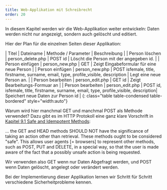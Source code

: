 ```yaml
---
title: Web-Applikation mit Schreibrecht
order: 20
---
```


In diesem Kapitel werden wir die Web-Applikation weiter entwickeln:
Daten werden nicht nur angezeigt, sondern auch gelöscht und editiert.

Hier der Plan für die einzelnen Seiten dieser Applikation:

| Titel           | Dateiname       |  Methode / Parameter |  Beschreibung                                |
| Person löschen  | person_delete.php |  POST id            |  Löscht die Person mit der angegeben id.    |
| Person einfügen | person_new.php  |  GET                 |  Zeigt Eingabeformular für eine neue Person  |
| Person einfügen | person_new.php  | POST isfemale, title, firstname, surname, email, type, profile_visible, description | Legt eine neue Person an. |
| Person bearbeiten | person_edit.php | GET id |  Zeigt Bearbeitungs-Formuar an |
| Person bearbeiten | person_edit.php | POST id, isfemale, title, firstname, surname, email, type, profile_visible, description|  Speichert neue Daten zur Person id |
{: class="table table-condensed table-bordered" style="width:auto"}

Warum wird hier manchmal GET und manchmal POST als Methode verwendet?
Dazu gibt es im HTTP Protokoll eine ganz klare Vorschrift in
[Kapitel 9.1 Safe and Idempotent Methods](https://tools.ietf.org/html/rfc2616#page-51):

   ... the GET and HEAD methods SHOULD NOT have the significance of taking an action
   other than retrieval. These methods ought to be considered "safe".
   This allows user agents [= browsers] to represent other methods, such as POST, PUT
   and DELETE, in a special way, so that the user is made aware of the
   fact that a possibly unsafe action is being requested.

Wir verwenden also GET wenn nur Daten Abgefragt werden, und POST wenn
Daten gelöscht, angelegt oder verändert werden.  

Bei der Implementierung dieser Applikation lernen wir Schritt für Schritt verschiedene Sicherheitprobleme kennen. 


